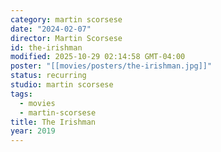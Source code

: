 ```yaml
---
category: martin scorsese
date: "2024-02-07"
director: Martin Scorsese
id: the-irishman
modified: 2025-10-29 02:14:58 GMT-04:00
poster: "[[movies/posters/the-irishman.jpg]]"
status: recurring
studio: martin scorsese
tags:
  - movies
  - martin-scorsese
title: The Irishman
year: 2019
---
```

